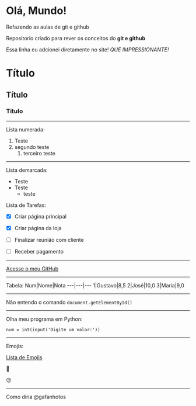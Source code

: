 # Olá, Mundo!
 Refazendo as aulas de git e github

 Repositorio criado para rever os conceitos do **git e github**

 Essa linha eu adcionei diretamente no site! *QUE IMPRESSIONANTE!*


# Título
## Título
### Título

***

Lista numerada:

1. Teste
1. segundo teste
    1. terceiro teste

***
Lista demarcada:

* Teste
* Teste
    * teste

Lista de Tarefas:
 - [x] Criar página principal
 - [x] Criar página da loja
 - [ ] Finalizar reunião com cliente
 - [ ] Receber pagamento


***
 [Acesse o meu GitHub](https://github.com/SolonDiego)

***
Tabela:
 Num|Nome|Nota
 ---|---|---
 1|Gustavo|8,5
 2|José|10,0
 3|Maria|9,0

 ***

 Não entendo o comando `document.getElementById()`

 ***

 Olha meu programa em Python:

```
num = int(input('Digite um valor:'))

```

***

Emojis:

[Lista de Emojis](https://github.com/ikatyang/emoji-cheat-sheet)

:star_struck:

:neutral_face:

***

Como diria @gafanhotos
